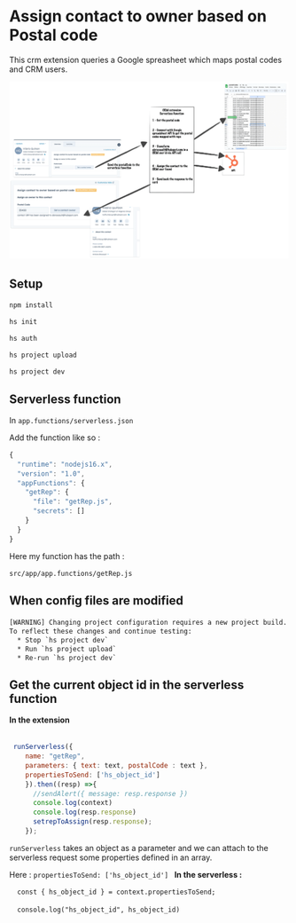 # Assign contact to owner based on Postal code 

This crm extension queries a Google spreasheet which maps postal codes and CRM users.

![schema](./schema-logic.png)

## Setup 

```
npm install
```

```
hs init
```

```
hs auth      
```

```
hs project upload
```

```
hs project dev     
```


## Serverless function 

In ```app.functions/serverless.json```

Add the function like so : 

```JavaScript
{
  "runtime": "nodejs16.x",
  "version": "1.0",
  "appFunctions": {
    "getRep": {
      "file": "getRep.js",
      "secrets": []
    }
  }
}
```

Here my function has the path : 

```
src/app/app.functions/getRep.js
```


## When config files are modified 

```
[WARNING] Changing project configuration requires a new project build. To reflect these changes and continue testing:
  * Stop `hs project dev`
  * Run `hs project upload`
  * Re-run `hs project dev`
```


## Get the current object id in the serverless function 

**In the extension**

```JavaScript

 runServerless({ 
    name: "getRep", 
    parameters: { text: text, postalCode : text },
    propertiesToSend: ['hs_object_id'] 
    }).then((resp) =>{
      //sendAlert({ message: resp.response })
      console.log(context)
      console.log(resp.response)
      setrepToAssign(resp.response);
    });
```

```runServerless``` takes an object as a parameter and we can attach to the serverless request some properties defined in an array. 

Here : ```propertiesToSend: ['hs_object_id'] ```
**In the serverless :**
```
  const { hs_object_id } = context.propertiesToSend;

  console.log("hs_object_id", hs_object_id)
```